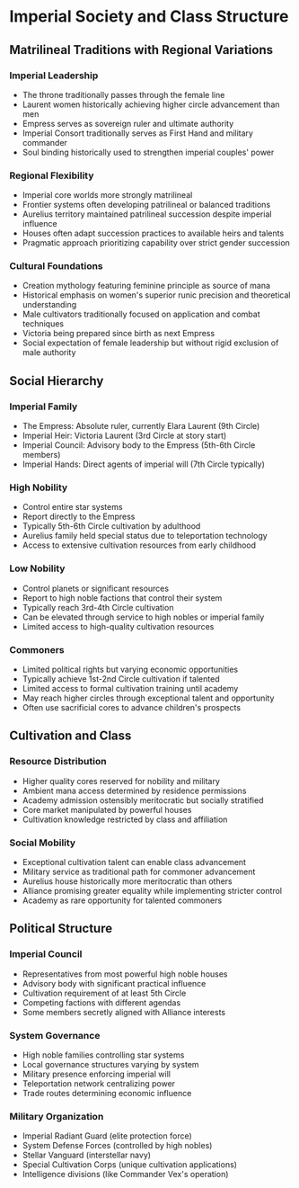 # Imperial Society and Class Structure

## Matrilineal Traditions with Regional Variations

### Imperial Leadership
- The throne traditionally passes through the female line
- Laurent women historically achieving higher circle advancement than men
- Empress serves as sovereign ruler and ultimate authority
- Imperial Consort traditionally serves as First Hand and military commander
- Soul binding historically used to strengthen imperial couples' power

### Regional Flexibility
- Imperial core worlds more strongly matrilineal
- Frontier systems often developing patrilineal or balanced traditions
- Aurelius territory maintained patrilineal succession despite imperial influence
- Houses often adapt succession practices to available heirs and talents
- Pragmatic approach prioritizing capability over strict gender succession

### Cultural Foundations
- Creation mythology featuring feminine principle as source of mana
- Historical emphasis on women's superior runic precision and theoretical understanding
- Male cultivators traditionally focused on application and combat techniques
- Victoria being prepared since birth as next Empress
- Social expectation of female leadership but without rigid exclusion of male authority

## Social Hierarchy

### Imperial Family
- The Empress: Absolute ruler, currently Elara Laurent (9th Circle)
- Imperial Heir: Victoria Laurent (3rd Circle at story start)
- Imperial Council: Advisory body to the Empress (5th-6th Circle members)
- Imperial Hands: Direct agents of imperial will (7th Circle typically)

### High Nobility
- Control entire star systems
- Report directly to the Empress
- Typically 5th-6th Circle cultivation by adulthood
- Aurelius family held special status due to teleportation technology
- Access to extensive cultivation resources from early childhood

### Low Nobility
- Control planets or significant resources
- Report to high noble factions that control their system
- Typically reach 3rd-4th Circle cultivation
- Can be elevated through service to high nobles or imperial family
- Limited access to high-quality cultivation resources

### Commoners
- Limited political rights but varying economic opportunities
- Typically achieve 1st-2nd Circle cultivation if talented
- Limited access to formal cultivation training until academy
- May reach higher circles through exceptional talent and opportunity
- Often use sacrificial cores to advance children's prospects

## Cultivation and Class

### Resource Distribution
- Higher quality cores reserved for nobility and military
- Ambient mana access determined by residence permissions
- Academy admission ostensibly meritocratic but socially stratified
- Core market manipulated by powerful houses
- Cultivation knowledge restricted by class and affiliation

### Social Mobility
- Exceptional cultivation talent can enable class advancement
- Military service as traditional path for commoner advancement
- Aurelius house historically more meritocratic than others
- Alliance promising greater equality while implementing stricter control
- Academy as rare opportunity for talented commoners

## Political Structure

### Imperial Council
- Representatives from most powerful high noble houses
- Advisory body with significant practical influence
- Cultivation requirement of at least 5th Circle
- Competing factions with different agendas
- Some members secretly aligned with Alliance interests

### System Governance
- High noble families controlling star systems
- Local governance structures varying by system
- Military presence enforcing imperial will
- Teleportation network centralizing power
- Trade routes determining economic influence

### Military Organization
- Imperial Radiant Guard (elite protection force)
- System Defense Forces (controlled by high nobles)
- Stellar Vanguard (interstellar navy)
- Special Cultivation Corps (unique cultivation applications)
- Intelligence divisions (like Commander Vex's operation)
